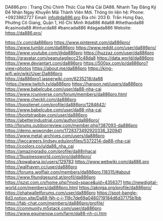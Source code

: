 DA886.pro : Trang Chủ Chính Thức Của Nhà Cái DA88. Nhanh Tay Đăng Ký Để Nhận Ngay Khuyến Mãi Thành Viên Mới.
Thông tin liên hệ:
Phone: +0923882727
Email: info@da886.pro
Địa chỉ: 203 Đ. Trần Hưng Đạo, Phường Cô Giang, Quận 1, Hồ Chí Minh
#da886 #da88 #thethaoda88 #casinoda88 #tintucda88 #bancada886 #dagada886 
Website: https://da886.pro/

https://x.com/da886pro
https://www.pinterest.com/da886pro/
https://www.tumblr.com/da886pro
https://www.reddit.com/user/da886pro/
https://www.youtube.com/@da886pro
https://huzzaz.com/user/da886pro
https://gravatar.com/peanutagilecc21c48da8
https://data.world/da886pro
https://www.deviantart.com/da886pro
https://500px.com/p/da886pro?view=photos
https://about.me/da886pro
https://king-wifi.win/wiki/User:Da886pro
https://da886pro1.jasperwiki.com/6235218/da88
\https://www.twitch.tv/da886pro
https://hanson.net/users/da886pro
https://www.babelcube.com/user/da88-nha-cai
https://www.rcuniverse.com/forum/members/da886pro.html
https://www.checkli.com/da886pro
https://topsitenet.com/profile/da886pro/1284642/
https://www.babelcube.com/user/da88-nha-cai
https://bootstrapbay.com/user/da886pro
https://abetterindustrial.com/author/da886pro/
http://forums.outdoorreview.com/member.php?387093-da886pro
https://demo.wowonder.com/1728373492920336_320941
https://www.metal-archives.com/users/da886pro
https://lwccareers.lindsey.edu/profiles/5372214-da88-nha-cai
https://coolors.co/u/da88_nha_cai
https://amazingradio.com/profile/da88nhacai
https://1businessworld.com/pro/da886pro/
https://kowabana.jp/users/129783
https://www.webwiki.com/da886.pro
https://wallhaven.cc/user/da886pro
https://forums.wolflair.com/members/da886pro.118315/#about
https://www.fitundgesund.at/profil/da886pro
https://jszst.com.cn/home.php?mod=space&uid=4356371
http://newdigital-world.com/members/da886pro.html
https://akniga.org/profile/da886pro/
https://phatwalletforums.com/user/da886pro
https://spot-bangle-8d3.notion.site/Da88-Nh-c-i-119c7de69a0480719184d8d37175b1bb
https://fab-chat.com/members/da886pro/profile/
https://community.m5stack.com/user/da886pro
https://www.equinenow.com/farm/da88-nh-ci.htm
